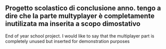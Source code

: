Progetto scolastico di conclusione anno.
tengo a dire che la parte multyplayer è completamente inutilizata ma inserita a scopo dimostativo
---------------------------------------------------------------------------------------------------------------
End of year school project.
I would like to say that the multiplayer part is completely unused but inserted for demonstration purposes

